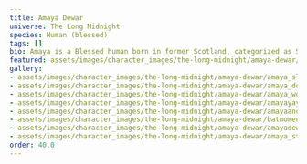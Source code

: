 ```yaml
---
title: Amaya Dewar
universe: The Long Midnight
species: Human (blessed)
tags: []
bio: Amaya is a Blessed human born in former Scotland, categorized as Svyatigor class.
featured: assets/images/character_images/the-long-midnight/amaya-dewar/amaya_sleeping.webp
gallery:
- assets/images/character_images/the-long-midnight/amaya-dewar/amaya_sleeping.webp
- assets/images/character_images/the-long-midnight/amaya-dewar/amaya_door.webp
- assets/images/character_images/the-long-midnight/amaya-dewar/amaya_wounded.webp
- assets/images/character_images/the-long-midnight/amaya-dewar/amayayaya.webp
- assets/images/character_images/the-long-midnight/amaya-dewar/amayaanopther.webp
- assets/images/character_images/the-long-midnight/amaya-dewar/batmoment.webp
- assets/images/character_images/the-long-midnight/amaya-dewar/amayadewaryea.webp
- assets/images/character_images/the-long-midnight/amaya-dewar/amaya_stronk.webp
order: 40.0
---
```

